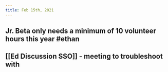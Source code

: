 ```yaml
---
title: Feb 15th, 2021
---
```


## Jr. Beta only needs a minimum of 10 volunteer hours this year #ethan
## [[Ed Discussion SSO]] - meeting to troubleshoot with
